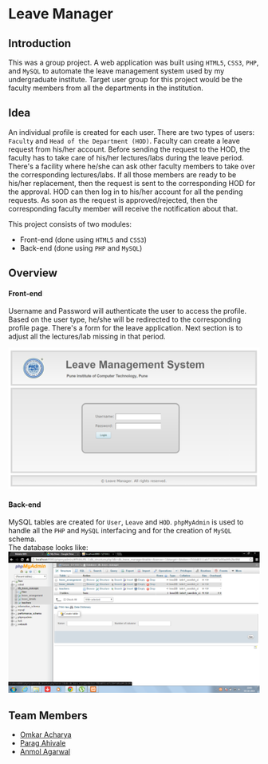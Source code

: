 # Leave Manager

## Introduction
This was a group project. A web application was built using `HTML5`, `CSS3`, `PHP`, and `MySQL` to automate the leave management system used by my undergraduate institute. Target user group for this project would be the faculty members from all the departments in the institution. 

## Idea
An individual profile is created for each user. There are two types of users: `Faculty` and `Head of the Department (HOD)`. Faculty can create a leave request from his/her account. Before sending the request to the HOD, the faculty has to take care of his/her lectures/labs during the leave period. There's a facility where he/she can ask other faculty members to take over the corresponding lectures/labs. If all those members are ready to be his/her replacement, then the request is sent to the corresponding HOD for the approval. HOD can then log in to his/her account for all the pending requests. As soon as the request is approved/rejected, then the corresponding faculty member will receive the notification about that.
  
This project consists of two modules:  
* Front-end (done using `HTML5` and `CSS3`)
* Back-end (done using `PHP` and `MySQL`)

## Overview
#### Front-end
Username and Password will authenticate the user to access the profile. Based on the user type, he/she will be redirected to the corresponding profile page. There's a form for the leave application. Next section is to adjust all the lectures/lab missing in that period.

![Home page](/HomePage.png)

#### Back-end
MySQL tables are created for `User`, `Leave` and `HOD`. `phpMyAdmin` is used to handle all the `PHP` and `MySQL` interfacing and for the creation of `MySQL` schema.  
The database looks like:
![Database](/schema/db1.png)

## Team Members
  
* [Omkar Acharya](https://omkaracharya.github.io/)
* [Parag Ahivale](https://www.linkedin.com/in/parag-ahivale-901b7b91)
* [Anmol Agarwal](https://www.linkedin.com/in/anmol-agarwal-2614bb87)
